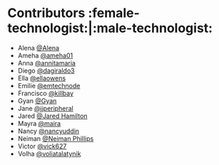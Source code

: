 # Contributors :female-technologist:|:male-technologist:
- Alena [
@Alena
](https://github.com/alenapuzach)
- Ameha [@ameha01](https://github.com/ameha01)
- Anna [@annitamaria](https://github.com/ANNITAMARIA)
- Diego [@dagiraldo3](https://github.com/dagiraldo3)
- Ella [@ellaowens](https://github.com/ellaowens)
- Emilie [@emtechnode](https://github.com/emiliedionisio)
- Francisco [@killbay](https://github.com/killbay)
- Gyan [
@Gyan
](https://github.com/gyanlawson)
- Jane [@jjperipheral](https://github.com/jjperipheral)
- Jared [
@Jared Hamilton
](https://www.github.com/)
- Mayra [@maira](https://github.com/mbarri0s)
- Nancy [@nancyuddin](https://github.com/nancyuddin)
- Neiman [
@Neiman Phillips
](https://github.com/bull-in-the-heather)
- Victor [@vick627](https://github.com/vick627)
- Volha [@voliatalatynik](https://github.com/voliatalatynik)
